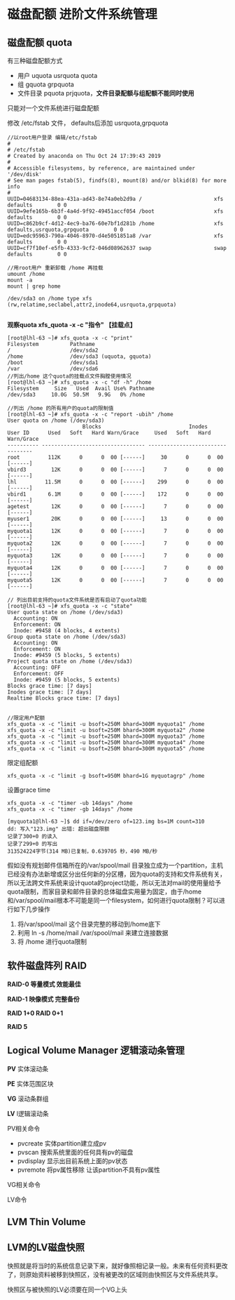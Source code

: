 # 磁盘配额  进阶文件系统管理

## 磁盘配额 quota

有三种磁盘配额方式

- 用户   uquota usrquota quota
- 组 	 gquota grpquota
- 文件目录  pquota  prjquota，**文件目录配额与组配额不能同时使用**

只能对一个文件系统进行磁盘配额

修改 /etc/fstab 文件， defaults后添加 usrquota,grpquota

```
//以root用户登录 编辑/etc/fstab 
#
# /etc/fstab
# Created by anaconda on Thu Oct 24 17:39:43 2019
#
# Accessible filesystems, by reference, are maintained under '/dev/disk'
# See man pages fstab(5), findfs(8), mount(8) and/or blkid(8) for more info
#
UUID=04683134-88ea-431a-ad43-8e74a0eb2d9a /                       xfs     defaults        0 0
UUID=9efe165b-6b3f-4a4d-9f92-49451accf054 /boot                   xfs     defaults        0 0
UUID=c862b9cf-4d12-4ec9-ba76-60e7bf1d281b /home                   xfs     defaults,usrquota,grpquota        0 0
UUID=edc95963-790a-4046-8970-d4e5051851a8 /var                    xfs     defaults        0 0
UUID=cf7f10ef-e5fb-4333-9cf2-046d08962637 swap                    swap    defaults        0 0

//用root用户 重新卸载 /home 再挂载 
umount /home
mount -a
mount | grep home

/dev/sda3 on /home type xfs (rw,relatime,seclabel,attr2,inode64,usrquota,grpquota)


```

**观察quota     xfs_quota -x -c "指令"  【挂载点】**   

```
[root@lhl-63 ~]# xfs_quota -x -c "print"
Filesystem          Pathname
/                   /dev/sda2
/home               /dev/sda3 (uquota, gquota)
/boot               /dev/sda1
/var                /dev/sda6
//列出/home 这个quota的挂载点文件胸膛使用情况
[root@lhl-63 ~]# xfs_quota -x -c "df -h" /home
Filesystem     Size   Used  Avail Use% Pathname
/dev/sda3     10.0G  50.5M   9.9G   0% /home

//列出 /home 的所有用户的quota的限制值
[root@lhl-63 ~]# xfs_quota -x -c "report -ubih" /home
User quota on /home (/dev/sda3)
                        Blocks                            Inodes
User ID      Used   Soft   Hard Warn/Grace     Used   Soft   Hard Warn/Grace
---------- --------------------------------- ---------------------------------
root         112K      0      0  00 [------]     30      0      0  00 [------]
vbird3        12K      0      0  00 [------]      7      0      0  00 [------]
lhl         11.5M      0      0  00 [------]    299      0      0  00 [------]
vbird1       6.1M      0      0  00 [------]    172      0      0  00 [------]
agetest       12K      0      0  00 [------]      7      0      0  00 [------]
myuser1       20K      0      0  00 [------]     13      0      0  00 [------]
myquota1      12K      0      0  00 [------]      7      0      0  00 [------]
myquota2      12K      0      0  00 [------]      7      0      0  00 [------]
myquota3      12K      0      0  00 [------]      7      0      0  00 [------]
myquota4      12K      0      0  00 [------]      7      0      0  00 [------]
myquota5      12K      0      0  00 [------]      7      0      0  00 [------]

// 列出目前支持的quota文件系统是否有启动了quota功能
[root@lhl-63 ~]# xfs_quota -x -c "state"
User quota state on /home (/dev/sda3)
  Accounting: ON
  Enforcement: ON
  Inode: #9458 (4 blocks, 4 extents)
Group quota state on /home (/dev/sda3)
  Accounting: ON
  Enforcement: ON
  Inode: #9459 (5 blocks, 5 extents)
Project quota state on /home (/dev/sda3)
  Accounting: OFF
  Enforcement: OFF
  Inode: #9459 (5 blocks, 5 extents)
Blocks grace time: [7 days]
Inodes grace time: [7 days]
Realtime Blocks grace time: [7 days]


```

```
//限定用户配额
xfs_quota -x -c "limit -u bsoft=250M bhard=300M myquota1" /home
xfs_quota -x -c "limit -u bsoft=250M bhard=300M myquota2" /home
xfs_quota -x -c "limit -u bsoft=250M bhard=300M myquota3" /home
xfs_quota -x -c "limit -u bsoft=250M bhard=300M myquota4" /home
xfs_quota -x -c "limit -u bsoft=250M bhard=300M myquota5" /home

```

 限定组配额

```
xfs_quota -x -c "limit -g bsoft=950M bhard=1G myquotagrp" /home

```

设置grace time

```
xfs_quota -x -c "timer -ub 14days" /home
xfs_quota -x -c "timer -gb 14days" /home

```

```
[myquota1@lhl-63 ~]$ dd if=/dev/zero of=123.img bs=1M count=310
dd: 写入"123.img" 出错: 超出磁盘限额
记录了300+0 的读入
记录了299+0 的写出
313524224字节(314 MB)已复制，0.639705 秒，490 MB/秒

```

假如没有规划邮件信箱所在的/var/spool/mail 目录独立成为一个partition，主机已经没有办法新增或区分出任何新的分区槽，因为quota的支持和文件系统有关，所以无法跨文件系统来设计quota的project功能，所以无法对mail的使用量给予quota限制，而家目录和邮件目录的总体磁盘实用量为固定，由于/home和/var/spool/mail根本不可能是同一个filesystem，如何进行quota限制？可以进行如下几步操作

1. 将/var/spool/mail 这个目录完整的移动到/home底下
2. 利用 ln -s /home/mail /var/spool/mail 来建立连接数据
3. 将 /home 进行quota限制

## 软件磁盘阵列 RAID

**RAID-0  等量模式  效能最佳**

**RAID-1  映像模式  完整备份**

**RAID 1+0  RAID 0+1**

**RAID 5**

## Logical Volume Manager  逻辑滚动条管理

**PV**  实体滚动条

**PE**  实体范围区块

**VG**  滚动条群组

**LV**  l逻辑滚动条

PV相关命令

- pvcreate  实体partition建立成pv
- pvscan  搜索系统里面的任何具有pv的磁盘
- pvdisplay 显示出目前系统上面的pv状态
- pvremote  将pv属性移除 让该partition不具有pv属性

VG相关命令

LV命令

## **LVM Thin Volume**

## LVM的LV磁盘快照

快照就是将当时的系统信息记录下来，就好像照相记录一般。未来有任何资料更改了，则原始资料被移到快照区，没有被更改的区域则由快照区与文件系统共享。

快照区与被快照的LV必须要在同一个VG上头

